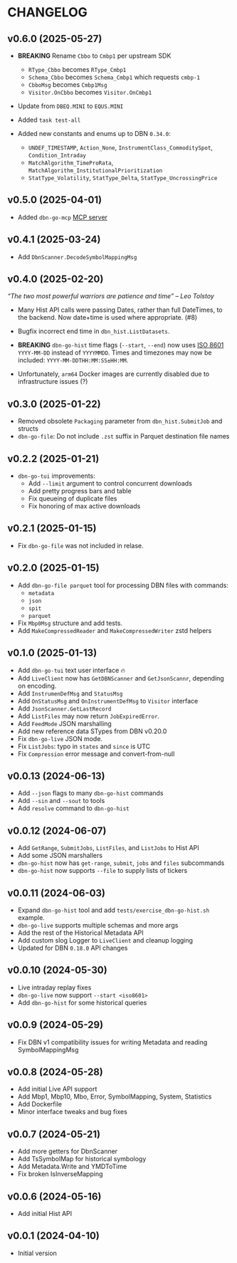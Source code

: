 # CHANGELOG

## v0.6.0 (2025-05-27)

  * **BREAKING** Rename `Cbbo` to `Cmbp1` per upstream SDK
    * `RType_Cbbo` becomes `RType_Cmbp1`
    * `Schema_Cbbo` becomes `Schema_Cmbp1` which requests `cmbp-1`
    * `CbboMsg` becomes `Cmbp1Msg`
    * `Visitor.OnCbbo` becomes `Visitor.OnCmbp1`

  * Update from `DBEQ.MINI` to `EQUS.MINI`
  * Added `task test-all`
  * Added new constants and enums up to DBN `0.34.0`:
    * `UNDEF_TIMESTAMP`, `Action_None`, `InstrumentClass_CommoditySpot`, `Condition_Intraday`
    * `MatchAlgorithm_TimeProRata`, `MatchAlgorithm_InstitutionalPrioritization`
    * `StatType_Volatility`, `StatType_Delta`, `StatType_UncrossingPrice`

## v0.5.0 (2025-04-01)

 * Added `dbn-go-mcp` [MCP server](./cmd/dbn-go-mcp/README.md)

## v0.4.1 (2025-03-24)

 * Add `DbnScanner.DecodeSymbolMappingMsg`

## v0.4.0 (2025-02-20)

*“The two most powerful warriors are patience and time” – Leo Tolstoy*

 * Many Hist API calls were passing Dates, rather than full DateTimes, to the backend.   Now date+time is used where appropriate. (#8)
 * Bugfix incorrect end time in `dbn_hist.ListDatasets`.
 * **BREAKING** `dbn-go-hist` time flags (`--start`, `--end`) now uses [ISO 8601](https://www.iso.org/iso-8601-date-and-time-format.html) `YYYY-MM-DD` instead of `YYYYMMDD`.  Times and timezones may now be included: `YYYY-MM-DDTHH:MM:SS±HH:MM`.

  * Unfortunately, `arm64` Docker images are currently disabled due to infrastructure issues (?)

## v0.3.0 (2025-01-22)

 * Removed obsolete `Packaging` parameter from `dbn_hist.SubmitJob` and structs
 * `dbn-go-file`: Do not include `.zst` suffix in Parquet destination file names
 
## v0.2.2 (2025-01-21)

 * `dbn-go-tui` improvements:
   * Add `--limit` argument to control concurrent downloads
   * Add pretty progress bars and table
   * Fix queueing of duplicate files
   * Fix honoring of max active downloads

## v0.2.1 (2025-01-15)

 * Fix `dbn-go-file` was not included in relase.

## v0.2.0 (2025-01-15)

 * Add `dbn-go-file parquet` tool for processing DBN files with commands:
   * `metadata`
   * `json`
   * `spit`
   * `parquet`
 * Fix `Mbp0Msg` structure and add tests.
 * Add `MakeCompressedReader` and `MakeCompressedWriter` zstd helpers

## v0.1.0 (2025-01-13)

 * Add `dbn-go-tui` text user interface :fire:
 * Add `LiveClient` now has `GetDBNScanner` and `GetJsonScannr`, depending on encoding.
 * Add `InstrumenDefMsg` and `StatusMsg`
 * Add `OnStatusMsg` and `OnInstrumentDefMsg` to `Visitor` interface
 * Add `JsonScanner.GetLastRecord`
 * Add `ListFiles` may now return `JobExpiredError`.
 * Add `FeedMode` JSON marshalling
 * Add new reference data STypes from DBN v0.20.0
 * Fix `dbn-go-live` JSON mode.
 * Fix `ListJobs`: typo in `states` and `since` is UTC
 * Fix `Compression` error message and convert-from-null
 
## v0.0.13 (2024-06-13)

 * Add `--json` flags to many `dbn-go-hist` commands
 * Add `--sin` and `--sout` to tools
 * Add `resolve` command to `dbn-go-hist`

## v0.0.12 (2024-06-07)

 * Add `GetRange`, `SubmitJobs`, `ListFiles`, and `ListJobs` to Hist API
 * Add some JSON marshallers
 * `dbn-go-hist` now has `get-range`, `submit`, `jobs` and `files` subcommands
 * `dbn-go-hist` now supports `--file` to supply lists of tickers

## v0.0.11 (2024-06-03)

* Expand `dbn-go-hist` tool and add `tests/exercise_dbn-go-hist.sh` example.
* `dbn-go-live` supports multiple schemas and more args
* Add the rest of the Historical Metadata API
* Add custom slog Logger to `LiveClient` and cleanup logging
* Updated for DBN `0.18.0` API changes

## v0.0.10 (2024-05-30)

 * Live intraday replay fixes
 * `dbn-go-live` now support `--start <iso8601>`
 * Add `dbn-go-hist` for some historical queries

## v0.0.9 (2024-05-29)

 * Fix DBN v1 compatibility issues for writing Metadata and reading SymbolMappingMsg

## v0.0.8 (2024-05-28)
 
 * Add initial Live API support
 * Add Mbp1, Mbp10, Mbo, Error, SymbolMapping, System, Statistics
 * Add Dockerfile
 * Minor interface tweaks and bug fixes

## v0.0.7 (2024-05-21)

 * Add more getters for DbnScanner
 * Add TsSymbolMap for historical symbology
 * Add Metadata.Write and YMDToTime
 * Fix broken IsInverseMapping

## v0.0.6 (2024-05-16)

 * Add initial Hist API

## v0.0.1 (2024-04-10)

 * Initial version
